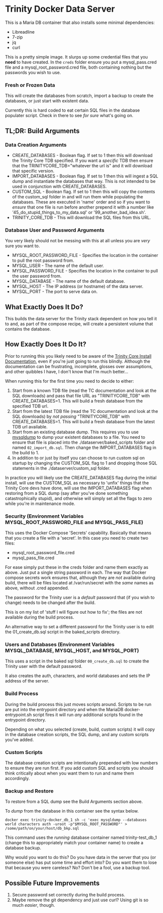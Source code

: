# Trinity Docker Data Server

This is a Maria DB container that also installs some minimal dependencies:
* Libreadline
* 7-zip
* jq
* curl

This is a pretty simple image. It slurps up some credential files that you **need** to have created. In the `creds` folder ensure you put a mysql_pass.cred file and a mysql_root_password.cred file, both containing nothing but the passwords you wish to use.

### Fresh or Frozen Data

This will create the databases from scratch, import a backup to create the databases, or just start with existent data.

Currently this is hard coded to eat certain SQL files in the database populater script. Check in there to see *for sure* what's going on.

## TL;DR: Build Arguments

### Data Creation Arguments

* CREATE_DATABASES - Boolean flag. If set to 1 then this will download the Trinity Core TDB specified. If you want a *specific* TDB then ensure that the TRINITYCORE_TDB="whatever the url is" and it will download that specific version.
* IMPORT_DATABASES - Boolean flag. If set to 1 then this will ingest a SQL dump and instantiate the databases that way. This is not intended to be used in conjunction with CREATE_DATABASES.
* CUSTOM_SQL - Boolean flag. If set to 1 then this will copy the contents of the custom_sql folder in and will run them while populating the databases. These are executed in 'name' order and so if you want to *ensure* that one file is run before another prepend it with a number like '45_do_stupid_things_to_my_data.sql' or '99_another_bad_idea.sh'.
* TRINITY_CORE_TDB - This will download the SQL files from this URL.

### Database User and Password Arguments

You very likely should not be messing with this at all unless you are *very* sure you want to.

* MYSQL_ROOT_PASSWORD_FILE - Specifies the location in the container to pull the root password from.
* MYSQL_USER - The name of the default user.
* MYSQL_PASSWORD_FILE - Specifies the location in the container to pull the user password from.
* MYSQL_DATABASE - The name of the default database.
* MYSQL_HOST - The IP address (or hostname) of the data server.
* MYSQL_PORT - The port to serve data on.

## What Exactly Does It Do?

This builds the data server for the Trinity stack dependent on how you tell it to and, as part of the compose recipe, will create a persistent volume that contains the database.

## How Exactly Does It Do It?

Prior to running this you likely need to be aware of the [Trinity Core Install Documentation](https://trinitycore.atlassian.net/wiki/spaces/tc/pages/2130077/Installation+Guide), even if you're just going to run this blindly. Although the documentation can be frustrating, incomplete, glosses over assumptions, and other quibbles I have, I don't know that I'm much better...

When running this for the first time you need to decide to either:

1. Start from a known TDB file (read the TC documentation and look at the SQL downloads) and pass that file URL as "TRINITYCORE_TDB" with CREATE_DATABASES=1. This will build a fresh database from the specified TDB url.
1. Start from the latest TDB file (read the TC documentation and look at the SQL downloads) by *not passing* "TRINITYCORE_TDB" with CREATE_DATABASES=1. This will build a fresh database from the latest TDB url available.
1. Start from an existing database dump. This requires you to use [mysqldump](https://dev.mysql.com/doc/refman/8.0/en/mysqldump.html) to dump your existent databases to a file. You need to ensure that file is placed into the ./dataserver/baked_scripts folder and named `02_import_db.sql`. Then change the IMPORT_DATABASES flag in the build to 1.
2. In addition to or just by itself you can choose to run custom sql on startup by changing the CUSTOM_SQL flag to 1 and dropping those SQL statements in the ./dataserver/custom_sql folder.

In practice you will likely use the CREATE_DATABASES flag during the initial install, will use the CUSTOM_SQL as necessary to 'unfix' things that the Trinity Core devs have done, will use the IMPORT_DATABASES flag when restoring from a SQL dump (say after you've done something catastrophically stupid), and otherwise will simply set all the flags to zero while you're in maintenance mode.

### Security (Environment Variables MYSQL_ROOT_PASSWORD_FILE and MYSQL_PASS_FILE)

This uses the Docker Compose 'Secrets' capability. Basically that means that you create a file with a 'secret'. In this case you need to create two files:

* mysql_root_password_file.cred
* mysql_pass_file.cred

For ease simply put these in the creds folder and name them exactly as above. Just put a single string password in each. The way that Docker compose secrets work ensures that, although they are *not* available during build, there will be files located at /var/run/secret with the *same* names as above, without .cred appended.

The password for the Trinity user is a *default* password that (if you wish to change) needs to be changed after the build.

This is on my list of 'stuff I will figure out how to fix'; the files are not available during the build process.

An alternative way to set a different password for the Trinity user is to edit the 01_create_db.sql script in the baked_scripts directory.

### Users and Databases (Environment Variables MYSQL_DATABASE, MYSQL_HOST, and MYSQL_PORT)

This uses a script in the baked sql folder `00_create_db.sql` to create the Trinity user with the default password.

It also creates the auth, characters, and world databases and sets the IP address of the server.

### Build Process

During the build process this just moves scripts around. Scripts to be run are put into the entrypoint directory and when the MariaDB docker-entrypoint.sh script fires it will run *any* additional scripts found in the entrypoint directory.

Depending on what you selected (create, build, custom scripts) it will copy in the database creation scripts, the SQL dump, and any custom scripts you've added.

### Custom Scripts

The database creation scripts are intentionally prepended with low numbers to ensure they are run first. If you add custom SQL and scripts you should think critically about when you want them to run and name them accordingly.

### Backup and Restore

To restore from a SQL dump see the Build Arguments section above.

To *dump* from the database in this container see the syntax below.

```
docker exec trinity-docker_db_1 sh -c 'exec mysqldump --databases world characters auth -uroot -p"$MYSQL_ROOT_PASSWORD"' > /some/path/on/your/host/db_bkp.sql
```

This command uses the *running* database container named trinity-test_db_1 (change this to appropriately match your container name) to create a database backup.

Why would you want to do this? Do you have data in the server that you (or someone else) has put some time and effort into? Do you want them to lose that because you were careless? No? Don't be a fool, use a backup tool.

## Possible Future Improvements

1. Secure password set correctly during the build process.
2. Maybe remove the git dependency and just use curl? Using git is so much *easier*, though.
